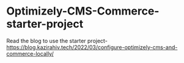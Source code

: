 # Optimizely-CMS-Commerce-starter-project

Read the blog to use the starter project- https://blog.kazirahiv.tech/2022/03/configure-optimizely-cms-and-commerce-locally/
